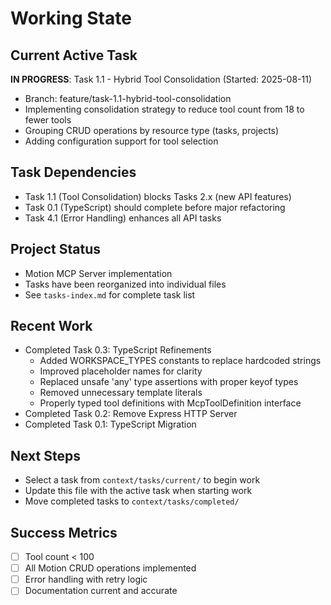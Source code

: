 # Working State

## Current Active Task
**IN PROGRESS**: Task 1.1 - Hybrid Tool Consolidation (Started: 2025-08-11)
- Branch: feature/task-1.1-hybrid-tool-consolidation
- Implementing consolidation strategy to reduce tool count from 18 to fewer tools
- Grouping CRUD operations by resource type (tasks, projects)
- Adding configuration support for tool selection

## Task Dependencies
- Task 1.1 (Tool Consolidation) blocks Tasks 2.x (new API features)
- Task 0.1 (TypeScript) should complete before major refactoring
- Task 4.1 (Error Handling) enhances all API tasks

## Project Status
- Motion MCP Server implementation
- Tasks have been reorganized into individual files
- See `tasks-index.md` for complete task list

## Recent Work
- Completed Task 0.3: TypeScript Refinements
  - Added WORKSPACE_TYPES constants to replace hardcoded strings
  - Improved placeholder names for clarity
  - Replaced unsafe 'any' type assertions with proper keyof types
  - Removed unnecessary template literals
  - Properly typed tool definitions with McpToolDefinition interface
- Completed Task 0.2: Remove Express HTTP Server
- Completed Task 0.1: TypeScript Migration

## Next Steps
- Select a task from `context/tasks/current/` to begin work
- Update this file with the active task when starting work
- Move completed tasks to `context/tasks/completed/`

## Success Metrics
- [ ] Tool count < 100
- [ ] All Motion CRUD operations implemented
- [ ] Error handling with retry logic
- [ ] Documentation current and accurate